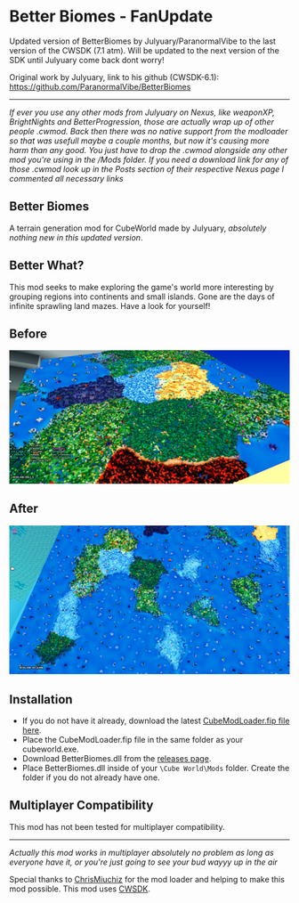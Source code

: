 # Better Biomes - FanUpdate
 Updated version of BetterBiomes by Julyuary/ParanormalVibe to the last version of the CWSDK (7.1 atm). Will be updated to the next version of the SDK until Julyuary come back  dont worry!
 
 Original work by Julyuary, link to his github (CWSDK-6.1):
 https://github.com/ParanormalVibe/BetterBiomes
_______________________________________________________________________
 *If ever you use any other mods from Julyuary on Nexus, like weaponXP, BrightNights and BetterProgression, those are actually wrap up of other people .cwmod. Back then there was no native support from the modloader so that was usefull maybe a couple months, but now it's causing more harm than any good. You just have to drop the .cwmod alongside any other mod you're using in the /Mods folder. If you need a download link for any of those .cwmod look up in the Posts section of their respective Nexus page I commented all necessary links*

## Better Biomes
 A terrain generation mod for CubeWorld made by Julyuary, *absolutely nothing new in this updated version*.
 
## Better What?
 This mod seeks to make exploring the game's world more interesting by grouping regions into continents and small islands.
 Gone are the days of infinite sprawling land mazes. Have a look for yourself!
 
## Before
![Before](https://raw.githubusercontent.com/ParanormalVibe/BetterBiomes/master/Before.PNG)
## After
![After](https://raw.githubusercontent.com/ParanormalVibe/BetterBiomes/master/After.PNG)

## Installation
* If you do not have it already, download the latest [CubeModLoader.fip file here](https://github.com/ChrisMiuchiz/Cube-World-Mod-Launcher/releases).
* Place the CubeModLoader.fip file in the same folder as your cubeworld.exe.
* Download BetterBiomes.dll from the [releases page](https://github.com/paroyer/BetterBiomes-FanUpdate/releases).
* Place BetterBiomes.dll inside of your `\Cube World\Mods` folder. Create the folder if you do not already have one.

## Multiplayer Compatibility

This mod has not been tested for multiplayer compatibility.
 __________________________________________________________________
*Actually this mod works in multiplayer absolutely no problem as long as everyone have it, or you're just going to see your bud wayyy up in the air*

Special thanks to [ChrisMiuchiz](https://github.com/ChrisMiuchiz) for the mod loader and helping to make this mod possible.
This mod uses [CWSDK](https://github.com/ChrisMiuchiz/CWSDK).
